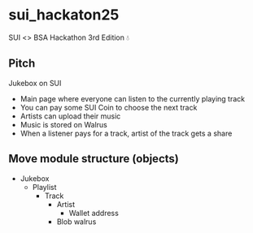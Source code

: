# sui_hackaton25
SUI &lt;> BSA Hackathon 3rd Edition 💧

## Pitch
Jukebox on SUI  
- Main page where everyone can listen to the currently playing track
- You can pay some SUI Coin to choose the next track
- Artists can upload their music
- Music is stored on Walrus
- When a listener pays for a track, artist of the track gets a share  

## Move module structure (objects)
- Jukebox
  - Playlist
    - Track
      - Artist
        - Wallet address
      - Blob walrus
